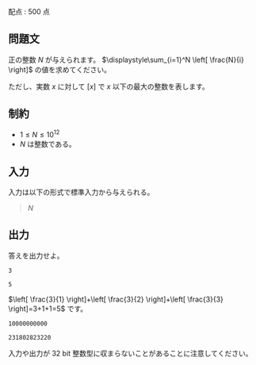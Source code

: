 配点 : $500$ 点

## 問題文

正の整数 $N$ が与えられます。
$\displaystyle\sum_{i=1}^N \left[ \frac{N}{i} \right]$ の値を求めてください。

ただし、実数 $x$ に対して $[x]$ で $x$ 以下の最大の整数を表します。

## 制約

- $1 \leq N \leq 10^{12}$
- $N$ は整数である。

## 入力

入力は以下の形式で標準入力から与えられる。

> $N$

## 出力

答えを出力せよ。

```input1
3
```

```output1
5
```

$\left[ \frac{3}{1} \right]+\left[ \frac{3}{2} \right]+\left[ \frac{3}{3} \right]=3+1+1=5$ です。

```input2
10000000000
```

```output2
231802823220
```

入力や出力が $32$ bit 整数型に収まらないことがあることに注意してください。